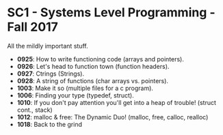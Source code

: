 # SC1 - Systems Level Programming - Fall 2017
All the mildly important stuff.
- **0925**: How to write functioning code (arrays and pointers).
- **0926**: Let's head to function town (function headers).
- **0927**: Ctrings (Strings).
- **0928**: A string of functions (char arrays vs. pointers).
- **1003**: Make it so (multiple files for a c program).
- **1006**: Finding your type (typedef, struct).
- **1010**: If you don't pay attention you'll get into a heap of trouble! (struct cont., stack)
- **1012**: malloc & free: The Dynamic Duo! (malloc, free, calloc, realloc)
- **1018**: Back to the grind